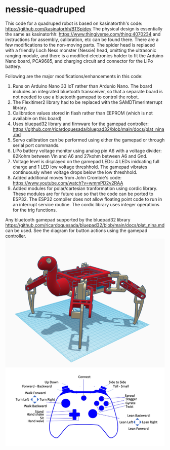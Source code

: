 # nessie-quadruped
This code for a quadruped robot is based on kasinatorthh's code:
https://github.com/kasinatorhh/BTSpidey
The physical design is essentially the same as  kasinatorhh: https://www.thingiverse.com/thing:4070234 and instructions for assembly, calibration, etc can be found there. There are a few modifications to the non-moving parts. The spider head is replaced with a friendly Loch Ness monster (Nessie) head, omitting the ultrasonic ranging module, and there is a modified electronics holder to fit the Arduino Nano board, PCA9685, and charging circuit and connector for the LiPo battery. 

Following are the major modifications/enhancements in this code:
1. Runs on Arduino Nano 33 IoT rather than Ardunio Nano. The board includes an integrated bluetooth transceiver, so that a separate board is not needed to use a bluetooth gamepad to control the robot.
2. The Flexitimer2 library had to be replaced with the SAMDTimerInterrupt library.
3. Calibration values stored in flash rather than EEPROM (which is not available on this board)
4. Uses bluepad32 library and firmware for the gamepad controller: https://github.com/ricardoquesada/bluepad32/blob/main/docs/plat_nina.md
5. Servo calibration can be performed using either the gamepad or through serial port commands.
6. LiPo battery voltage monitor using analog pin A6 with a voltage divider: 82Kohm between Vin and A6 and 27kohm between A6 and Gnd.
7. Voltage level is displayed on the gamepad LEDs: 4 LEDs inidcating full charge and 1 LED low voltage threshhold.  The gamepad vibrates continuously when voltage drops below the low threshhold.
8. Added additional moves from John Crombie's code: https://www.youtube.com/watch?v=wmmPD2v2RAA
9. Added modules for polar/cartesian tranformation using cordic library. These modules are for future use so that the code can be ported to ESP32. The ESP32 compiler does not allow floating point code to run in an interrupt service routine. The cordic library uses integer operations for the trig functions.

Any bluetooth gamepad supported by the bluepad32 library https://github.com/ricardoquesada/bluepad32/blob/main/docs/plat_nina.md can be used. See the diagram for button actions using the gamepad controller.
![Nessie](https://github.com/garnold335/nessie-quadruped/blob/5e19585bed2978dbe2310d2b76cc920f1df070c2/images/Nessie.png)
![Nessie](https://github.com/garnold335/nessie-quadruped/blob/66fdb88c5db9c48b95235b8f03811444cf0dc6e5/images/button%20map.png)

